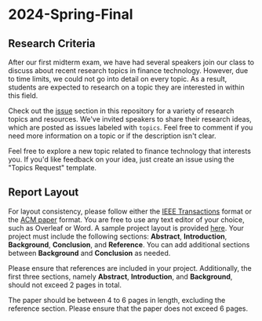 # 2024-Spring-Final

## Research Criteria

After our first midterm exam, we have had several speakers join our class to discuss about recent research topics in finance technology. However, due to time limits, we could not go into detail on every topic. As a result, students are expected to research on a topic they are interested in within this field.

Check out the [issue](https://github.com/FinTechIntro/2024-Spring-Final/issues) section in this repository for a variety of research topics and resources. We've invited speakers to share their research ideas, which are posted as issues labeled with `topics`. Feel free to comment if you need more information on a topic or if the description isn't clear.

Feel free to explore a new topic related to finance technology that interests you. If you'd like feedback on your idea, just create an issue using the "Topics Request" template.

## Report Layout

For layout consistency, please follow either the [IEEE Transactions](https://www.overleaf.com/latex/templates/ieee-conference-template/grfzhhncsfqn) format or the [ACM paper](https://www.overleaf.com/latex/templates/association-for-computing-machinery-acm-sig-proceedings-template/bmvfhcdnxfty) format. You are free to use any text editor of your choice, such as Overleaf or Word. A sample project layout is provided [here](https://arxiv.org/pdf/2205.09524). Your project must include the following sections: **Abstract**, **Introduction**, **Background**, **Conclusion**, and **Reference**. You can add additional sections between **Background** and **Conclusion** as needed. 

Please ensure that references are included in your project. Additionally, the first three sections, namely **Abstract**, **Introduction**, and **Background**, should not exceed 2 pages in total.

The paper should be between 4 to 6 pages in length, excluding the reference section. Please ensure that the paper does not exceed 6 pages.
